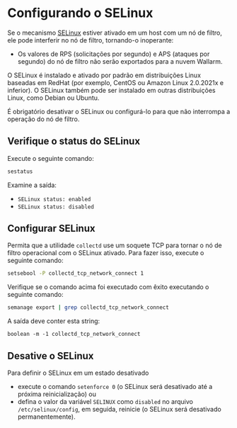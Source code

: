 [link-selinux]:     https://www.redhat.com/en/topics/linux/what-is-selinux

# Configurando o SELinux

Se o mecanismo [SELinux][link-selinux] estiver ativado em um host com um nó de filtro, ele pode interferir no nó de filtro, tornando-o inoperante:
* Os valores de RPS (solicitações por segundo) e APS (ataques por segundo) do nó de filtro não serão exportados para a nuvem Wallarm.


O SELinux é instalado e ativado por padrão em distribuições Linux baseadas em RedHat (por exemplo, CentOS ou Amazon Linux 2.0.2021x e inferior). O SELinux também pode ser instalado em outras distribuições Linux, como Debian ou Ubuntu.

É obrigatório desativar o SELinux ou configurá-lo para que não interrompa a operação do nó de filtro.

## Verifique o status do SELinux

Execute o seguinte comando:

``` bash
sestatus
```

Examine a saída:
* `SELinux status: enabled`
* `SELinux status: disabled`

## Configurar SELinux

Permita que a utilidade `collectd` use um soquete TCP para tornar o nó de filtro operacional com o SELinux ativado. Para fazer isso, execute o seguinte comando:

``` bash
setsebool -P collectd_tcp_network_connect 1
```

Verifique se o comando acima foi executado com êxito executando o seguinte comando:

``` bash
semanage export | grep collectd_tcp_network_connect
```

A saída deve conter esta string:
```
boolean -m -1 collectd_tcp_network_connect
```

## Desative o SELinux 

Para definir o SELinux em um estado desativado
*   execute o comando `setenforce 0` (o SELinux será desativado até a próxima reinicialização) ou
*   defina o valor da variável `SELINUX` como `disabled` no arquivo `/etc/selinux/config`, em seguida, reinicie (o SELinux será desativado permanentemente).